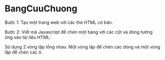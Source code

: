 # BangCuuChuong
Bước 1: Tạo một trang web với các thẻ HTML cơ bản.

Bước 2: Viết mã Javascript để chèn một bảng với các cột và dòng tương ứng vào tài liệu HTML:

Sử dụng 2 vòng lặp lồng nhau. Một vòng lặp để chèn các dòng và một vòng lặp để chèn các ô.
